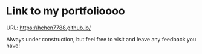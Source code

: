 # Link to my portfolioooo

URL: https://hchen7788.github.io/

Always under construction, but feel free to visit and leave any feedback you have!
